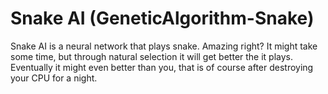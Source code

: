 # Snake AI (GeneticAlgorithm-Snake)
Snake AI is a neural network that plays snake. Amazing right? It might take some time, but through natural selection it will get better the it plays. Eventually it might even better than you, that is of course after destroying your CPU for a night.
